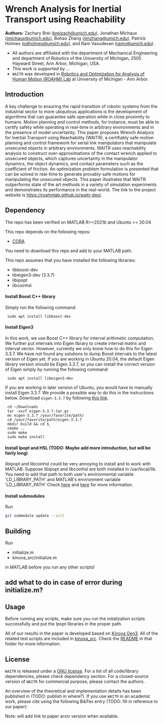 # Wrench Analysis for Inertial Transport using Reachability
**Authors:** Zachary Brei (breizach@umich.edu), Jonathan Michaux (jmichaux@umich.edu), Bohao Zhang (jimzhang@umich.edu), Patrick Holmes (pdholmes@umich.edu), and Ram Vasudevan (ramv@umich.edu). 

- All authors are affiliated with the department of Mechanical Engineering and department of Robotics of the University of Michigan, 2505 Hayward Street, Ann Arbor, Michigan, USA.
- This work is supported by ...
- `WAITR` was developed in [Robotics and Optimization for Analysis of Human Motion (ROAHM) Lab](http://www.roahmlab.com/) at University of Michigan - Ann Arbor.

## Introduction
A key challenge to ensuring the rapid transition of robotic systems from the industrial sector to more ubiquitous applications is the development of algorithms that can guarantee safe operation while in close proximity to humans. Motion planning and control methods, for instance, must be able to certify safety while operating in real-time in arbitrary environments and in the presence of model uncertainty. This paper proposes Wrench Analysis for Inertial Transport using Reachability (WAITR), a certifiably safe motion planning and control framework for serial link manipulators that manipulate unsecured objects in arbitrary environments. WAITR uses reachability analysis to construct over-approximations of the contact wrench applied to unsecured objects, which captures uncertainty in the manipulator dynamics, the object dynamics, and contact parameters such as the coefficient of friction. An optimization problem formulation is presented that can be solved in real-time to generate provably-safe motions for manipulating the unsecured objects. This paper illustrates that WAITR outperforms state of the art methods in a variety of simulation experiments and demonstrates its performance in the real-world.
The link to the project website is https://roahmlab.github.io/waitr-dev/.

## Dependency
The repo has been verified on MATLAB R>=2021b and Ubuntu >= 20.04

This repo depends on the following repos:
 - [CORA](https://tumcps.github.io/CORA/)
 
You need to download this repo and add to your MATLAB path.

This repo assumes that you have installed the following libraries:

 - libboost-dev
 - libeigen3-dev (3.3.7)
 - libipopt
 - libcoinhsl
 
#### Install Boost C++ library
Simply run the following command:

     sudo apt install libboost-dev 

#### Install Eigen3
In this work, we use Boost C++ library for interval arithmetic computation. 
We further put intervals into Eigen library to create interval matrix and interval vector. 
However, currently we only know how to do this for Eigen 3.3.7.
We have not found any solutions to dump Boost intervals to the latest version of Eigen yet.
If you are working in Ubuntu 20.04, the default Eigen library version should be Eigen 3.3.7, so you can install the correct version of Eigen simply by running the following command:

     sudo apt install libeigen3-dev 

If you are working in later version of Ubuntu, you would have to manually install Eigen 3.3.7.
We provide a possible way to do this in the instructions below.
Download `eigen-3.3.7` by following [this link](https://gitlab.com/libeigen/eigen/-/releases/3.3.7).

     cd ~/Downloads
     tar -xvzf eigen-3.3.7.tar.gz
     mv eigen-3.3.7 /your/favorite/path/
     cd /your/favorite/path/eigen-3.3.7
     mkdir build && cd $_
     cmake ..
     sudo make
     sudo make install
 
#### Install Ipopt and HSL (TODO: Maybe add more introduction, but will be fairly long)
libipopt and libcoinhsl could be very annoying to install and to work with MATLAB. 
Suppose libipopt and libcoinhsl are both installed in /usr/local/lib.
You need to add that path to both user's environmental variable 'LD_LIBRARY_PATH' and MATLAB's environment variable 'LD_LIBRARY_PATH'
Check [here](https://www.mathworks.com/help/matlab/matlab_external/set-run-time-library-path-on-linux-systems.html) and [here](https://stackoverflow.com/questions/13428910/how-to-set-the-environmental-variable-ld-library-path-in-linux) for more information.

#### Install submodules
Run
``` sh
git submodule update --init
```

## Building
Run 
 - initialize.m
 - kinova_src/initialize.m
 
in MATLAB before you run any other scripts!

## add what to do in case of error during initialize.m?

## Usage
Before running any scripts, make sure you run the initalization scripts successfully and put the Ipopt libraries in the proper path.

All of our results in the paper is developed based on [Kinova Gen3](https://www.kinovarobotics.com/product/gen3-robots). 
All of the related test scripts are included in [kinova_src](https://github.com/roahmlab/waitr-dev/tree/main/kinova_src).
Check the [README](https://github.com/roahmlab/waitr-dev/blob/main/kinova_src/README.md) in that folder for more information.

## License

`WAITR` is released under a [GNU license](https://github.com/roahmlab/armour-dev/blob/main/LICENSE). For a list of all code/library dependencies, please check dependency section. For a closed-source version of `WAITR` for commercial purpose, please contact the authors.

An overview of the theoretical and implementation details has been published in (TODO: publish in where?). If you use `WAITR` in an academic work, please cite using the following BibTex entry (TODO: fill in reference to our paper):

Note: will add link to paper arxiv version when available.
